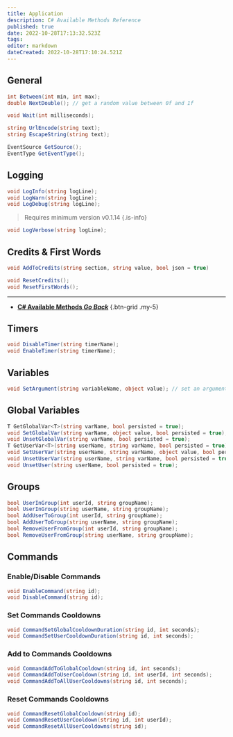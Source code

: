 ```yaml
---
title: Application
description: C# Available Methods Reference
published: true
date: 2022-10-28T17:13:32.523Z
tags: 
editor: markdown
dateCreated: 2022-10-28T17:10:24.521Z
---
```


## General
```csharp
int Between(int min, int max);
double NextDouble(); // get a random value between 0f and 1f
```

```csharp
void Wait(int milliseconds);
```

```csharp
string UrlEncode(string text);
string EscapeString(string text);
```

```csharp
EventSource GetSource();
EventType GetEventType();
```

## Logging
```csharp
void LogInfo(string logLine);
void LogWarn(string logLine);
void LogDebug(string logLine);
```

> Requires minimum version v0.1.14
{.is-info}
```csharp
void LogVerbose(string logLine);
```

## Credits & First Words
```csharp
void AddToCredits(string section, string value, bool json = true)
```

```csharp
void ResetCredits();
void ResetFirstWords();
```

---

- [<i class="mdi mdi-chevron-left"></i> **C# Available Methods *Go Back***](/Sub-Actions/Code/CSharp/Available-Methods)
{.btn-grid .my-5}

## Timers
```csharp
void DisableTimer(string timerName);
void EnableTimer(string timerName);
```

## Variables
```csharp
void SetArgument(string variableName, object value); // set an argument to be used in subsequent sub-actions
```

## Global Variables
```csharp
T GetGlobalVar<T>(string varName, bool persisted = true);
void SetGlobalVar(string varName, object value, bool persisted = true);
void UnsetGlobalVar(string varName, bool persisted = true);
T GetUserVar<T>(string userName, string varName, bool persisted = true);
void SetUserVar(string userName, string varName, object value, bool persisted = true);
void UnsetUserVar(string userName, string varName, bool persisted = true);
void UnsetUser(string userName, bool persisted = true);
```

## Groups
```csharp
bool UserInGroup(int userId, string groupName);
bool UserInGroup(string userName, string groupName);
bool AddUserToGroup(int userId, string groupName);
bool AddUserToGroup(string userName, string groupName);
bool RemoveUserFromGroup(int userId, string groupName);
bool RemoveUserFromGroup(string userName, string groupName);
```

## Commands
### Enable/Disable Commands
```csharp
void EnableCommand(string id);
void DisableCommand(string id);
```

### Set Commands Cooldowns
```csharp
void CommandSetGlobalCooldownDuration(string id, int seconds);
void CommandSetUserCooldownDuration(string id, int seconds);
```

### Add to Commands Cooldowns
```csharp
void CommandAddToGlobalCooldown(string id, int seconds);
void CommandAddToUserCooldown(string id, int userId, int seconds);
void CommandAddToAllUserCooldowns(string id, int seconds);
```

### Reset Commands Cooldowns
```csharp
void CommandResetGlobalCooldown(string id);
void CommandResetUserCooldown(string id, int userId);
void CommandResetAllUserCooldowns(string id);
```

